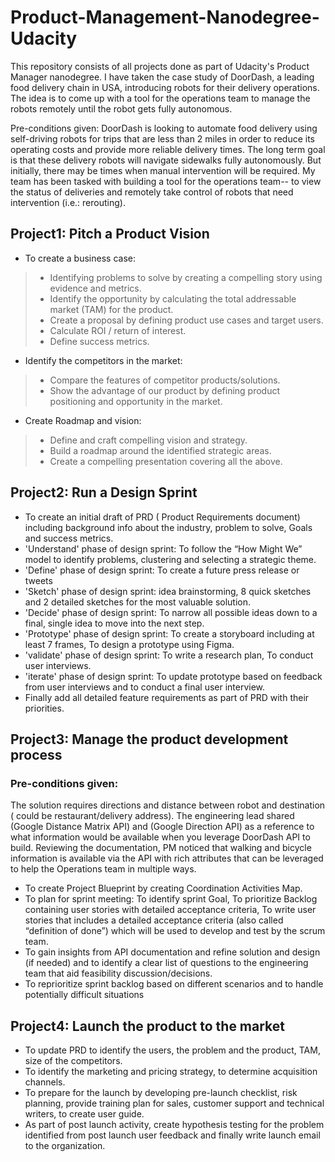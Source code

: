 # Product-Management-Nanodegree-Udacity
This repository consists of all projects done as part of Udacity's Product Manager nanodegree. I have taken the case study of DoorDash, a leading food delivery chain in USA, introducing robots for their delivery operations. The idea is to come up with a tool for the operations team to manage the robots remotely until the robot gets fully autonomous.

Pre-conditions given: DoorDash is looking to automate food delivery using self-driving robots for trips that are less than 2 miles in order to reduce its operating costs and provide more reliable delivery times. The long term goal is that these delivery robots will navigate sidewalks fully autonomously. But initially, there may be times when manual intervention will be required. My team has been tasked with building a tool for the operations team-- to view the status of deliveries and remotely take control of robots that need intervention (i.e.: rerouting).

## Project1: Pitch a Product Vision

* To create a business case:
>- Identifying problems to solve by creating a compelling story using evidence and metrics.
>- Identify the opportunity by calculating the total addressable market (TAM) for the product.
>- Create a proposal by defining product use cases and target users.
>- Calculate ROI / return of interest.
>- Define success metrics.

- Identify the competitors in the market:

>- Compare the features of competitor products/solutions.
>- Show the advantage of our product by defining product positioning and opportunity in the market.

- Create Roadmap and vision:

>- Define and craft compelling vision and strategy.
>- Build a roadmap around the identified strategic areas.
>- Create a compelling presentation covering all the above.

## Project2: Run a Design Sprint

- To create an initial draft of PRD ( Product Requirements document) including background info about the industry, problem to solve, Goals and success metrics.
- 'Understand' phase of design sprint: To follow the “How Might We” model to identify problems, clustering and selecting a strategic theme.
- 'Define' phase of design sprint: To create a future press release or tweets
- 'Sketch' phase of design sprint: idea brainstorming, 8 quick sketches and 2 detailed sketches for the most valuable solution.
- 'Decide' phase of design sprint: To narrow all possible ideas down to a final, single idea to move into the next step.
- 'Prototype' phase of design sprint: To create a storyboard including at least 7 frames, To design a prototype using Figma.
- 'validate' phase of design sprint: To write a research plan, To conduct user interviews.
- 'iterate' phase of design sprint: To update prototype based on feedback from user interviews and to conduct a final user interview.
- Finally add all detailed feature requirements as part of PRD with their priorities.

## Project3: Manage the product development process

### Pre-conditions given:
The solution requires directions and distance between robot and destination ( could be restaurant/delivery address). The engineering lead shared (Google Distance Matrix API) and (Google Direction API) as a reference to what information would be available when you leverage DoorDash API to build. Reviewing the documentation, PM noticed that walking and bicycle information is available via the API with rich attributes that can be leveraged to help the Operations team in multiple ways.

- To create Project Blueprint by creating Coordination Activities Map.
- To plan for sprint meeting: To identify sprint Goal, To prioritize Backlog containing user stories with detailed acceptance criteria, To write user stories that includes a detailed acceptance criteria (also called “definition of done”) which will be used to develop and test by the scrum team.
- To gain insights from API documentation and refine solution and design (if needed) and to identify a clear list of questions to the engineering team that aid feasibility discussion/decisions.
- To reprioritize sprint backlog based on different scenarios and to handle potentially difficult situations

## Project4: Launch the product to the market

- To update PRD to identify the users, the problem and the product, TAM, size of the competitors.
- To identify the marketing and pricing strategy, to determine acquisition channels.
- To prepare for the launch by developing pre-launch checklist, risk planning, provide training plan for sales, customer support and technical writers, to create user guide.
- As part of post launch activity, create hypothesis testing for the problem identified from post launch user feedback and finally write launch email to the organization.
